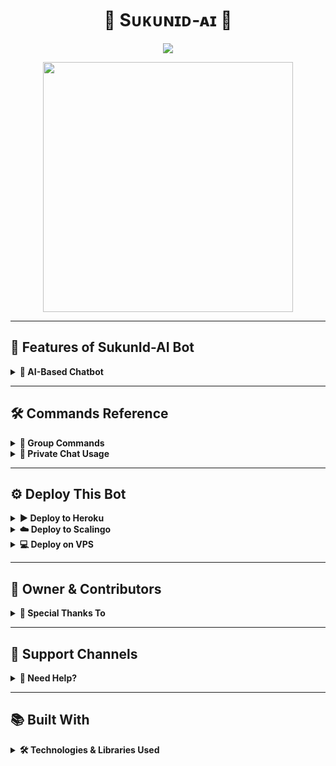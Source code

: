 <h1 align="center"><b>🧠 Sᴜᴋᴜɴɪᴅ-ᴀɪ 🧠</b></h1>

<p align="center">
  <img src="https://readme-typing-svg.herokuapp.com?color=F77247&width=420&lines=𝙰+𝚃𝚎𝚕𝚎𝚐𝚛𝚊𝚖+AI+Chatbot+for+Groups+and+DM;𝙿𝚘𝚠𝚎𝚛𝚎𝚍+𝙱𝚢+𝚃𝚎𝚊𝚖+Sᴜᴋᴜɴ+❤️">
</p>

<p align="center">
  <img src="https://telegra.ph/file/ced98138e5e9e7c912098.jpg" width="400">
</p>

---

## 🚀 Features of SukunId-AI Bot

<details>
<summary><b>🧠 AI-Based Chatbot</b></summary>
<br>

- 🤖 **Auto Reply System** – Smart AI that remembers and replies using past data.
- 💬 **Works in Groups & Private Chats** – Responds to messages contextually.
- 🔒 **Admin-Only Control** – Only group admins can turn it on/off.
- 🧠 **Learns from Stickers & Text** – Bot stores replies with sticker IDs or text.
- 🔄 **Self-Learning Chatbot** – Train the bot by replying to its messages.
- 📦 **MongoDB Storage** – All training data is stored in MongoDB for long-term memory.
- 📍 **Dual Mode** – Distinct handling for private vs group chats.
</details>

---

## 🛠️ Commands Reference

<details>
<summary><b>👥 Group Commands</b></summary>
<br>

- `/chatbot` – Shows usage help (group only).
- `/chatbot on` – Enables chatbot in the group *(admin only)*.
- `/chatbot off` – Disables chatbot in the group *(admin only)*.
- `/hii` – Fun bot reply for interaction.
</details>

<details>
<summary><b>🙋 Private Chat Usage</b></summary>
<br>

- 📝 Send a message → Bot will respond with learned reply.
- 🧠 Reply to the bot’s message with new text/sticker → Bot learns the response.
- 📎 Stickers are handled just like text for learning & replying.
</details>

---

## ⚙️ Deploy This Bot

<details>
<summary><b>▶️ Deploy to Heroku</b></summary>
<br>

Click the button below to deploy on Heroku instantly:

<p align="center">
  <a href="https://heroku.com/deploy?template=https://github.com/sauryakapoor15/SukunId-AIchatbot">
    <img src="https://img.shields.io/badge/Deploy%20To-Heroku-purple?style=for-the-badge&logo=heroku" width="200"/>
  </a>
</p>

</details>

<details>
<summary><b>☁️ Deploy to Scalingo</b></summary>
<br>

<p align="center">
  <a href="https://my.scalingo.com/deploy?template=https://github.com/sauryakapoor15/SukunId-AIchatbot">
    <img src="https://cdn.scalingo.com/deploy/button.svg" width="220" />
  </a>
</p>

</details>

<details>
<summary><b>💻 Deploy on VPS</b></summary>
<br>

```bash
# Update packages
sudo apt update && sudo apt upgrade -y

# Install requirements
sudo apt install python3-pip ffmpeg -y
pip3 install -U pip

# Clone and run
git clone https://github.com/sauryakapoor15/SukunId-AIchatbot && cd SukunId-AIchatbot
pip3 install -U -r requirements.txt

# Add your env variables
cp sample.env .env
vi .env  # Press I to edit, then :wq to save

# Run bot
screen bash start
```
</details>

---

## 👑 Owner & Contributors

<details>
<summary><b>💖 Special Thanks To</b></summary>
<br>

- [Team Sukun](https://t.me/TeamSukun)
- Hyper King
- Kingabhinov
- [ᴀɴᴏɴʏᴍᴏᴜs](https://github.com/TheAnonymous2005)

</details>

---

## 📢 Support Channels

<details>
<summary><b>💬 Need Help?</b></summary>
<br>

<a href="https://telegram.dog/sukunupdates">
  <img src="https://img.shields.io/badge/Join-Telegram%20Channel-red.svg?logo=telegram">
</a>
&nbsp;
<a href="https://telegram.dog/sukunsupports">
  <img src="https://img.shields.io/badge/Join-Telegram%20Group-blue.svg?logo=telegram">
</a>

</details>

---


## 📚 Built With

<details>
<summary><b>🛠️ Technologies & Libraries Used</b></summary>
<br>

| Tool/Library     | Description                                                                 |
|------------------|-----------------------------------------------------------------------------|
| 🐍 [Python](https://www.python.org/)             | Core programming language used to build the chatbot.             |
| 🤖 [Pyrogram](https://github.com/pyrogram/pyrogram)     | Telegram MTProto API Client Library for userbots and bots.       |
| 💬 [Telethon](https://github.com/LonamiWebs/Telethon)     | Python 3 Telegram MTProto API client library (optional or extra).|
| 🧠 [MongoDB](https://www.mongodb.com/)            | NoSQL database used to store user inputs, stickers, and replies. |
| ⚙️ [Motor](https://motor.readthedocs.io/)         | Async MongoDB driver for integration with Pyrogram bots.         |
| 🧪 [dnspython](https://www.dnspython.org/)        | DNS toolkit for Python, useful for MongoDB DNS URI parsing.      |
| 📡 [Requests](https://docs.python-requests.org/)  | HTTP library used for various external API interactions.         |
| 🔐 [tgcrypto](https://github.com/pyrogram/tgcrypto)     | Fast cryptographic operations for Pyrogram.                      |
| ☁️ [Heroku](https://heroku.com)                  | Cloud platform for fast and free bot deployment.                 |
| 🚀 [Scalingo](https://scalingo.com/)             | Another deployment platform for running Python bots.             |
| 🛠️ [Asyncio](https://docs.python.org/3/library/asyncio.html) | For asynchronous programming to improve performance.         |

</details>
